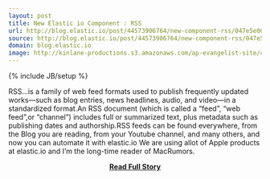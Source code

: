 ```yaml
---
layout: post
title: New Elastic io Component : RSS
url: http://blog.elastic.io/post/44573906764/new-component-rss/047e5e00=/86a29f00=
source: http://blog.elastic.io/post/44573906764/new-component-rss/047e5e00=/86a29f00=
domain: blog.elastic.io
image: http://kinlane-productions.s3.amazonaws.com/ap-evangelist-site/curated/screenshots/9352_api500_com.png
---
```

{% include JB/setup %}<p>RSS…is a family of web feed formats used to publish frequently updated works—such as blog entries, news headlines, audio, and video—in a standardized format.An RSS document (which is called a “feed”, “web feed”,or “channel”) includes full or summarized text, plus metadata such as publishing dates and authorship.RSS feeds can be found everywhere, from the Blog you are reading, from your Youtube channel, and many others, and now you can automate it with elastic.io We are using allot of Apple products at elastic.io and I’m the long-time reader of MacRumors.</p>
<center><p><a href="http://blog.elastic.io/post/44573906764/new-component-rss/047e5e00=/86a29f00=" style='padding:25px; font-sze:18px; font-weight: bold;'>Read Full Story</a></p></center>
